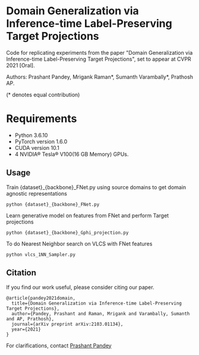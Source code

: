 # Domain Generalization via Inference-time Label-Preserving Target Projections
Code for replicating experiments from the paper "Domain Generalization via Inference-time Label-Preserving Target Projections", set to appear at CVPR 2021 [Oral].

Authors: Prashant Pandey, Mrigank Raman*, Sumanth Varambally*, Prathosh AP.

(* denotes equal contribution)

# Requirements

- Python 3.6.10 
- PyTorch version 1.6.0 
- CUDA version 10.1 
- 4 NVIDIA® Tesla® V100(16 GB Memory) GPUs. 

## Usage
Train {dataset}_{backbone}_FNet.py using source domains to get domain agnostic representations
```
python {dataset}_{backbone}_FNet.py
```

Learn generative model on features from FNet and perform Target projections
```
python {dataset}_{backbone}_Gphi_projection.py
```

To do Nearest Neighbor search on VLCS with FNet features
```
python vlcs_1NN_Sampler.py
```

## Citation

If you find our work useful, please consider citing our paper.

```
@article{pandey2021domain,
  title={Domain Generalization via Inference-time Label-Preserving Target Projections},
  author={Pandey, Prashant and Raman, Mrigank and Varambally, Sumanth and AP, Prathosh},
  journal={arXiv preprint arXiv:2103.01134},
  year={2021}
}
```


For clarifications, contact [Prashant Pandey](mailto:getprashant57@gmail.com)
